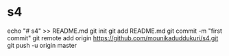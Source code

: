 # s4
echo "# s4" >> README.md
git init
git add README.md
git commit -m "first commit"
git remote add origin https://github.com/mounikaduddukuri/s4.git
git push -u origin master
